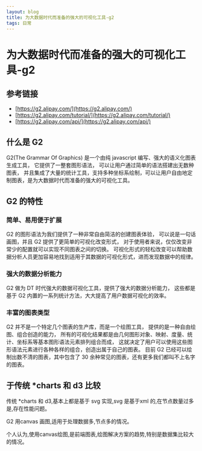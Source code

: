```yaml
---
layout: blog
title: 为大数据时代而准备的强大的可视化工具-g2
tags: 日常
---
```


# 为大数据时代而准备的强大的可视化工具-g2

## 参考链接

* [https://g2.alipay.com/](https://g2.alipay.com/)
* [https://g2.alipay.com/tutorial/](https://g2.alipay.com/tutorial/)
* [https://g2.alipay.com/api/](https://g2.alipay.com/api/)

## 什么是 G2

G2(The Grammar Of Graphics) 是一个由纯 javascript 编写、强大的语义化图表生成工具，
它提供了一整套图形语法，
可以让用户通过简单的语法搭建出无数种图表，
并且集成了大量的统计工具，支持多种坐标系绘制，可以让用户自由地定制图表，是为大数据时代而准备的强大的可视化工具。

## G2 的特性

### 简单、易用便于扩展

G2 的图形语法为我们提供了一种非常自由简洁的创建图表体验，
可以说是一句话画图，并且 G2 提供了更简单的可视化改变形式，
对于使用者来说，仅仅改变非常少的配置就可以实现不同图表之间的切换。
可视化形式的轻松改变可以帮助数据分析人员更加容易地找到适用于其数据的可视化形式，进而发现数据中的规律。

### 强大的数据分析能力

G2 做为 DT 时代强大的数据可视化工具，提供了强大的数据分析能力，
这些都是基于 G2 内置的一系列统计方法，大大提高了用户数据可视化的效率。

### 丰富的图表类型

G2 并不是一个特定几个图表的生产库，而是一个绘图工具，
提供的是一种自由绘图、组合创造的能力，
所有的可视化结果都是由几何图形对象、映射、度量、统计、坐标系等基本图形语法元素排列组合而成，
这就决定了用户可以使用这些图形语法元素进行各种各样的组合，创造出属于自己的图表。
目前 G2 已经可以绘制出数不清的图表，其中包含了 30 余种常见的图表，还有更多我们都叫不上名字的图表。


## 于传统 *charts 和 d3 比较

传统 *charts 和 d3,基本上都是基于 svg 实现,svg 是基于xml 的,在节点数量过多是,存在性能问题。

G2 用canvas 画图,适用于处理数据多,节点多的情况。

个人认为,使用canvas绘图,是前端图表,绘图解决方案的趋势,特别是数据集比较大的情况。




